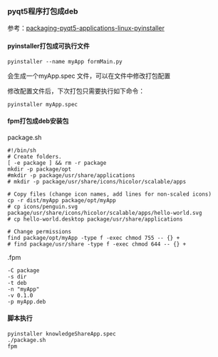 ### pyqt5程序打包成deb


参考：[packaging-pyqt5-applications-linux-pyinstaller](https://www.pythonguis.com/tutorials/packaging-pyqt5-applications-linux-pyinstaller/)



#### pyinstaller打包成可执行文件
```
pyinstaller --name myApp formMain.py
```
会生成一个myApp.spec 文件，可以在文件中修改打包配置

修改配置文件后，下次打包只需要执行如下命令：
```
pyinstaller myApp.spec
```

#### fpm打包成deb安装包

package.sh
```
#!/bin/sh
# Create folders.
[ -e package ] && rm -r package
mkdir -p package/opt
#mkdir -p package/usr/share/applications
# mkdir -p package/usr/share/icons/hicolor/scalable/apps

# Copy files (change icon names, add lines for non-scaled icons)
cp -r dist/myApp package/opt/myApp
# cp icons/penguin.svg package/usr/share/icons/hicolor/scalable/apps/hello-world.svg
# cp hello-world.desktop package/usr/share/applications

# Change permissions
find package/opt/myApp -type f -exec chmod 755 -- {} +
# find package/usr/share -type f -exec chmod 644 -- {} +
```

.fpm
```
-C package
-s dir
-t deb
-n "myApp"
-v 0.1.0
-p myApp.deb
```

#### 脚本执行

```shell
pyinstaller knowledgeShareApp.spec
./package.sh
fpm
```
